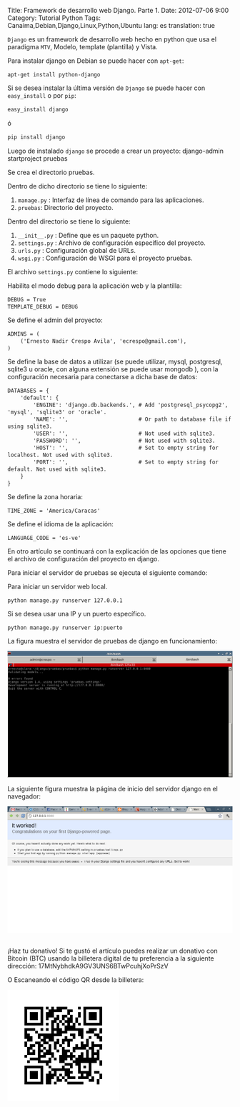 Title: Framework de desarrollo web Django. Parte 1.
Date: 2012-07-06 9:00 
Category: Tutorial Python
Tags: Canaima,Debian,Django,Linux,Python,Ubuntu
lang: es
translation: true

`Django` es un framework de desarrollo web hecho en python que usa el paradigma `MTV`, Modelo, template (plantilla) y Vista.

Para instalar django en Debian se puede hacer con `apt-get`:
```
apt-get install python-django
```
Si se desea instalar la última versión de `Django` se puede hacer con `easy_install` o por `pip`:
```python
easy_install django
```
ó
```python
pip install django
```
Luego de instalado `django` se procede a crear un proyecto:
django-admin startproject pruebas

Se crea el directorio pruebas.

Dentro de dicho directorio se tiene lo siguiente:
1. `manage.py` : Interfaz de línea de comando para las aplicaciones.
2. `pruebas`: Directorio del proyecto.

Dentro del directorio se tiene lo siguiente:
1. `__init__.py` : Define que es un paquete python.
2. `settings.py` : Archivo de configuración específico del proyecto.
3. `urls.py` : Configuración global de URLs.
4. `wsgi.py` : Configuración de WSGI para el proyecto pruebas.

El archivo `settings.py` contiene lo siguiente:

Habilita el modo debug para la aplicación web y la plantilla:
```
DEBUG = True
TEMPLATE_DEBUG = DEBUG
```
Se define el admin del proyecto:
```
ADMINS = (
    ('Ernesto Nadir Crespo Avila', 'ecrespo@gmail.com'),
)
```
Se define la base de datos a utilizar (se  puede utilizar, mysql, postgresql, sqlite3 u oracle, con alguna extensión se puede usar mongodb ), con la configuración necesaria para conectarse a dicha base de datos:  
```
DATABASES = {
    'default': {
        'ENGINE': 'django.db.backends.', # Add 'postgresql_psycopg2', 'mysql', 'sqlite3' or 'oracle'.
        'NAME': '',                      # Or path to database file if using sqlite3.
        'USER': '',                      # Not used with sqlite3.
        'PASSWORD': '',                  # Not used with sqlite3.
        'HOST': '',                      # Set to empty string for localhost. Not used with sqlite3.
        'PORT': '',                      # Set to empty string for default. Not used with sqlite3.
    }
}
```

Se define la zona horaria:
```
TIME_ZONE = 'America/Caracas'
```
Se define el idioma de la aplicación:
```
LANGUAGE_CODE = 'es-ve'
```

En otro artículo se continuará con la explicación de las opciones que tiene el archivo de configuración del proyecto en django.

Para iniciar el servidor de pruebas se ejecuta el siguiente comando:

Para iniciar un servidor web local.
```
python manage.py runserver 127.0.0.1
```
Si se desea usar una IP y un puerto específico.
```
python manage.py runserver ip:puerto
```

La figura muestra el servidor de pruebas de django en funcionamiento:

![](./images/frameworkdedesarrollowebdjango-1.png) 

La siguiente figura muestra la página de inicio del servidor django en el navegador:

![](./images/frameworkdedesarrollowebdjango-2.png) 

##  ##
¡Haz tu donativo!
Si te gustó el artículo puedes realizar un donativo con Bitcoin (BTC)
usando la billetera digital de tu preferencia a la siguiente
dirección: 17MtNybhdkA9GV3UNS6BTwPcuhjXoPrSzV

O Escaneando el código QR desde la billetera:

![17MtNybhdkA9GV3UNS6BTwPcuhjXoPrSzV](./images/17MtNybhdkA9GV3UNS6BTwPcuhjXoPrSzV.png)